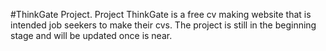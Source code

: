 #ThinkGate Project.
Project ThinkGate is a free cv making website that is intended job seekers to make their cvs. The project is still in the beginning stage and will be updated once is near.
